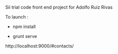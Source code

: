 Sii trial code front end project for Adolfo Ruiz Rivas

To launch :



- npm install


- grunt serve



http://localhost:9000/#contacts/


